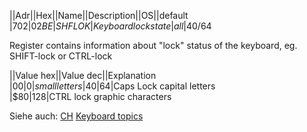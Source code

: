 ||Adr||Hex||Name||Description||OS||default  
|702|$02BE|SHFLOK|Keyboard lock state|all|$40/64  
  
Register contains information about "lock" status of the keyboard, eg. SHIFT-lock or CTRL-lock  
  
||Value hex||Value dec||Explanation  
|$00|0|small letters  
|$40|64|Caps Lock capital letters  
|$80|128|CTRL lock graphic characters  
  
Siehe auch: [CH](../CH/index.md) [Keyboard topics](../Keyboard_topics/index.md)  
